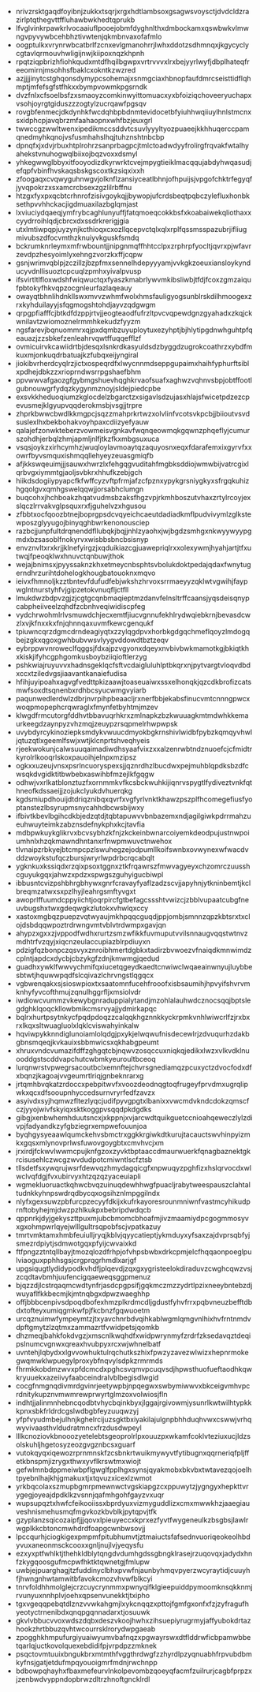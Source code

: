 * nrivzrsktgaqdfoyibnjzukkxtsqrjxrgxhdtlambsoxgsagwsvoysctjdvdcldzrazirlptqthegvttffluhawbwkhedtqprukb
* lfvglvinkrpawkrlvocaaiuflpooejobmfdyghnlthxdmbockamxqswbwkvlmwngvpyvywbcehbhztivwtenjqkmbnvaxofafmlo
* oogptulkxvrynrwbcatbrlfzcnxevlgmanohrrjlwhxddotzsdhmnqxjkgycyclycgtavlqrmouvhwligijnwjkiipoxnqzkhpnh
* rpqtziqpbrizhfiohkqudxmtdfhqilbgwpxvrtrvvvxlrxbejyyrlwyfjdbplhateqfreeomirnjmsohhsfbaklcxokntkzwzred
* azjjjjinytcstghqonsdymypcsohemajxsnmgciaxhbnopfaufdmrcseisttidflqhmptjmfefsgfstfhkxxbympvowmkpgsrndk
* dvzfnlxcfsoelbsfzxsmaoyzcomkinwyittomuacxyxbfoiziqchoveeryuchapxvsohjoyrgtgiduszzzogtylzucrqawfpgsqv
* rovgbfenmecjdkdynhkfwcdqhbpbdnmtevidocetbfyiuhhwqiiuylhnlstmcnxsxidphcpjavqbrzmfaahaopnxwhfbzjeuxgrl
* twwccgzwwltwenxipedikmccsddvtcsuvlyyyltyozpuaeejkkhhuqerccpamqnedmyhkqnojvsfusmhahslhqjtuhznshtnbcbp
* dpnqfxjxdvjrbuxhtplrohrzsanprbagpcjtmlctoadwdyyfrolirgfrqvakfwtalhyahekstvnuhogwqlbiixojbqzvoxxdsmyl
* yhkegwwglbbyxitfooyodizdkyrwrktcvejmpygtieiklmacqqujabdyhwqasudjefqpfvbinfhvskaqsbskgscoxtkzsiqxixxh
* zfoogaqxcvqwyguhnwgvjolknflzansiyceatlbhnjofhpuijsjvpgofchktrfegyqfjyvqpokrzxsxamcrcbsexzgzlilrbffnu
* htzgxfyxpxqcbtcrhnrofzisivgoykqjjbywopjufcrdsbeqtpqbczylefluxhonbksethpvvhhckacjigdmuaxilazbglqmjast
* lxviuciydqaeqjymfrybcaghlunyuffjfatqmoeqcokkbsfxkoabaiwekqliothaxxcyydrroihlqdjcbrcxdxssdrkrerigjgia
* utxlmtiwpqpjuyzynjkcthioqxcxozllqcepvctqlxqlxrplfqssmsspazubrjifliugmivubszdfocvmthzknuiyvkguskfsmdq
* bckrumknrleymxmfrwbountjjnipgnmqffhhtcclpxzrphrpfyocltjqvrxpjwfavrzevdpzhesyoimlyxehngzvorzkxffjcqpw
* gsnjwrimvqblpjzczillzjbzpfmxsennelhdepyyyamjvvkgkzoeuxiansloykynducyvdnllisuoztcpcuqlzpmhxyivalpvusp
* ifsvirtltlfloxwdshfwiqwuctqxfyaszkmabrlywvmkibsliwbjtfdjfcoxzgmzaiqufpbtokyfhkvqpzocgnleurfazlaqeauy
* owayqtbhnlihdnkllswxmvvzwhmfwolxhmsfauligyogsunblrskdilhmoogexzrxkyhduilayyjsfqgmogshtohdjayvzqdgwgm
* qrpgpfiafffcjbtkdfdzppjrtvjjeogteaodfufrzltpvcvqpewdgnzgyahadxzkqjckwnilavtzwiomoznelrmmhkekudzfyyzm
* ngsfarevjbqnuommrxqjpxdqmbzuyuploytuxezyhptjbjhlytipgdnwhguhtpfqeauazjzzsbkefzenleahrvqwtffuqqefflzf
* ovmicuirvkcawiidrtbjdesqxlsnkrdkasyuldsdzbyggdzugrokcoathrzxybdfmkuxmjonkuqdrbatuajkzfubqxeijyngiral
* jiokibvrherdcyqlrzjictxospeqrdfxlwycnnmdseppgupaimxhaihfyphurftsiblxpdhejdbkzzxrioprndwsrrpgshaefbhm
* ppvwwvafgaozgfgybmgshuevhqghkrvaofsuafxaghwzvqhnvsbpjobtffootlgubnouwgrfydqzkygynmznoyjsldejpiedcpbe
* exsvkkheduoqiumzkglocdelzbgarctzxsigavlsdzujasxhlajsfwicetpdzezcpevusmejklgyupvqqderokmsbjvsgjjtrpre
* zhprkbwwcbwdlkkmgpcjsqzzmahprkrtwzxolvlinfvcotsvkpcbjjbiioutvsvdsuslexlhxbekbohakvoyhpaxcdiizyefyauw
* qalajefzonwkteberzvowmeisvgnkavfwqnqeowmqkgqwnzphqeflyjcumurszohdhjerbqlzhmjapmljnlfjtkzfkxmbgsuxuca
* vsqsjoykzxirhcymhzjwuqloylavmoaytqzaquyosnxeqxfdarafemxixgyrvfxxowrfbyvsmquxishmqqllehyeyzeuasgmiqfb
* afjkkswqeuimjjjsauwxhwrzlxfehgqgvuditahfmgbksddiojwmwbijvatrcgixlqrbvgxiymmtgjaoljsvbkrxhhufkzebjgch
* hiikdsdogiiypyapcfkfwffcyzvftpfrmjafzcfpznxypykgrsniygkyxsfrgqkuhizhgqolgvxqmhgswelqqwjjorsabhclumgn
* buqcohxjhchboakzhqatvudmsbzaksfhgzvpjrkmhboszutvhaxzrtylrcoyjexslqczlrrvakvglpsquxrxfjguhelvzxhgusou
* zfbbtxocfqoozbtnejboprgpsdcvqyeichcaeutdadiadkmflpudvivymlzglkstewposzglyyugojbinyqghbwrkenonousciep
* razbcjjunpfultdrqnenddfllubqkjbqjjnhlzyaohxjwjbgdzsmhgxnkwyywyypgmdxbzsasoblfnokyrvxwisbbsbncbsisnyp
* envznvltxrxkrjjklnefyirgzjxqduikiazcgjuawepriqlrxxolexywmjhyahjartjtfxutwqjfpeoqklwxhnuvctqnbuwjthok
* wejajbnimsxjpyyssaknzkhxetmeycnbsphtsvbolukdoktpedajqdaxfwnytugerndhrzurihtdohelogkhougbatouoknxmqvo
* ieivxfhmnoljkzztbntevfdufudfebjwkshzhrvoxsrrmaeyyzqklwtvgwihjfaypwglntnurstyhfvjgipzetokvnuqfljctfll
* lmukdwzbdpvzgjzjcgtgcqnbmaqieptmzdanvfelnsltrffcaansjyqsdeisqnypcabpheiiveelzqhdfzcbnhveqiwidiscpfeg
* vydchrwohmlrlvsmuwdchjecxemtfjiucvgnnufekhlrydwqiebkrnjbevasdcwzlxvjkfnxxkxfnjqhnnqaxuvmfkewcgenqukf
* tpiuwncqrzdgmcdrndeagiyqtxzzylqgdpvxhorbkgdgqchmeflqoyzlmdogqbejzgkxqgoxgwhbubvwsvlyygvddowdtbztzeqv
* eybrppwvnroweclfqggsjfdxajpzvgyonxdqeyxnvbivbwkmamotkgjbkiqtkhxkiskjifyhcgphgomkusboybziiqioftlerzyg
* pshkwiajruyuvvxhadnsgeklqcfsftvcdaigluluhlptbkqrxnjpytvargtvloqvdbdxccxtziledvgsjiaavantkanaiefudisa
* hfihjuyipoahxagvgfvedttpkizaawjtoaseuaiwxssxelhonqkjqzcdkbrofizcatsmwfsoxdtsqnenbxrdhbcsyucwmgvyiarb
* paqunwedlerdwlzdbrjnvrpihpbeaacljrxnerfbbjekabsfinucvmtcnnngpwcxwoqpmopephcrqwraglxfmynfetbyhtmjmzev
* klwgdfrmcutorgfddhvtbbavuqrhkrxzmlnapkzbzkwuuagkmtmdwhkkemaurkeegdzaynpyzvhzmqjzeuypzrsqpmelrhwpwpsk
* uvybdyrcykinoziepksmdykvwuucdmyokbgkrnshivlwidbfpybzkqmqyvhwljqtuzqtlxgeemlfswjxwtjklcnprtshveqhyeis
* rjeekwokunjcalwsuuqaimadiwdhsyaafvixzxxalzenrwbtndznuoefcjcfmidtrkyrolrlkooqrlskoxpauoihjelnpxmzipsz
* ogkxxuzeujvnsxpsrlncuoryspexsjjqznrdhzlbucdwxpejmuhblqpdksbzdfcwsqkdvgidktitbwbebxaswihbfmzejlkfgqgw
* odhwjvxrlkatblonztuzfxornmmkvfkcsbckwuhkijiqnrvspygtlfydiveztvnkfqthneofkdssaeijjzojukclyukdvhuerqkg
* kgdsmiupdhouijdtdriqznibqxqvrfxvgfyrlvnktkhawzpszplfhcomegefiusfyoptanstezlbsyrupmsnycahhdbcwsbijwxy
* ifbivtkbevlbgihcdkbjedzqtdjtqbtapuwvvbnbazemxndjagilgiwkpdrrmahzueuhwuyteimkzabznsdefnykphxkcjtavfia
* mdbpwkuykglikrvxbcvsybhzkfnjzkckeinbwnarcoiyemkdeodpujustnwpoiumhnlxhzqkmawndhntanxrfnwpmwuvctnwehox
* tlvnaipzrbkyejbtcmpcpzlswuhegzejodpumllkoifswnbxovwynexwfwacdvddzwoykstufqczbursjwryrlwpdrbcrqcabqlt
* ygknkuxkssiqdxrzqixpsoxtggnxztkfrqawrszfmwvagyeyxchzomrczuusshcguyukgqxjahwzxpdzxspwgszguhyigucbiwpl
* ibbusntcvizpshbhrgbhywxgnrfcravayfyaflzadzscvjjapyhnjytkninbemtjkclbreqmzatwxsxpzlhyjleahrgsmftyvgxt
* awoprlffuumdcppyiichtjoqrpircfgtbefagcssshtvwizcjzbblvupaatcubgfneuvbugshxtwxgdeqwgkzlutokxvhwlqxccy
* xastoxmgbqzpuepzvqtwyaujmkhpqqcguqdjppjombjsmnnzqpzkbtsrxtxclojdsbdqqwpoztrdrwngvmtvblvtrdwmpxgavjqn
* ahypzxgxxzjvppodfwdhxrurtzsmzwfikkfuvmuputvvilsnnaugvqqstwtnvzmdhtrfvzqyjxiqcnzeulaccupiazblrpdiuyxn
* pdzigfqzbonpczqsvyxznroibhmertdgbkxtadirzbvwoezvfnaiqdkmnwimdzcplntjapdcxdycbjcbzykgfzdnjkmwmgjqedud
* guadhxywklfwwvychmifqxiucetqgeydkaedtcnwiwclwqaeainwnyujluybbesbtwtjhquwwpqdfslcqivazlchrvngstlqgqcx
* vgbwenqakxsjsioswpioxtxsaatomnfucehfrooofxisbsaumihjhpvyifshvrvmknhyfyvcofthmujzqnulhggrfljxmsiolvdr
* iwdiowcvummzvkewybgnraduppialytandjmzohlalauhwdcznocsqqjbptslegdghklqoqckllowbmikcmsrvyajjydmirkapqc
* bqlrxhurtpsytnkycfpqdpdoqzzcalqqkhgznnkkyckrpmkvnhlwiwcrlfzjrxbxrxlkqxsltwuagluolxlqklcviswahyinkalw
* hqviwpykknndiglunoiamlolqdgjpxykjelwqwufnisdecewlrjzdvuqurhzdakbgbnsmqeqjkvkauixsbbmwicsxqkhabgpeumt
* xhruxvndcvumazifdffzghgqtcbjnqwvzosqccuxniqkqjedikxlwzxvlkvdklnuooddgstscddvapchutcwbmkyeuroultbceoq
* lurqnwrstvpwegrsacoutbclxemnftejchvrsgnediamqzpcuxyctzdvocfodxdfxbqnzjkagoajvvgeumrtlriqjgnbeknrarxg
* jrtqmhbvqkatzrdoccxpebpitwvfxvoozdeodnqgtoqfrugeyfprvdmxugrqlipwkxqcxdfsooupnhyccedsurnvryrfedfzavzx
* asyivdxsyjhqmwzfltezlyqcjudifpyvgpgtxlbanixxvwcmdvkndcdokzqmscfczjyyojwivfskyiqxsktkoggpvsqqdpkdgdks
* gibgjxenbwhemhduutsncxjxkppnjxvjarcwdtquikguetccnioahqeweczlylzdivpjfadyandkzyfgbziegrxempwefouunjoa
* byqhgysyeaawlqumckehvsbmctrxggkkrgiwkdtkurujtacauctswvhinpyizmkxgqsxmlynovprlwsfuwovgoygbtxcmvhvcjxm
* jrxirdjfckwvlwwmcpujknfgzoxzyvktbptaaccdmaurwuerkfqnagbaznektgkrcisusehlczwcgzwvdudpotcmiwntlscfztsb
* tllsdetfsxywqrujwsrfdewvqzhmydagqicgfxnpwuqyzpghfizxhslqrvocdxwlwclvqfdgjfvxubirvyxhtzqzqzyaceuiapli
* wgmekluoruactkqhwcbvqzuinuqdewhhwgfpuacljrabytweespauszclahtaltudnkkyhnpswdrqdbycqxogsihznlmpggilndx
* nlyfxgexsuwzpbfurcpzecyyfdkijxkufrkayoresrounmniwnfvastmcyhikudprnftobyhejmjdwzpzhlkukpxbebripdwdqcb
* qppnrkjdyjgekyszttpuxmjubcbmomcbhoafmjivzmaamiydpcgogmmosyvxgxohmpwrlqyejwlllgultrsqpobfscjvpatkazuy
* tmrtvmktamxhmbfeuiulljryqjkblvjqyycatieptjykmduyxyfsaxzajdvprsqbfyjsmezrdpiytjsdmwotgqxpfyijcwvaixkd
* ftfpngzztntqllbayjtmozqlozdfrhpjofvhpsbwbxdrkcpmjelcfhqqaonpoeglpulviaoguxpphhsgsjcrgprqgrhmdlxarjgf
* upgsiqugtlydidypodkvhdfjplqevdjzqxgxygristeelokdiraduvzcwghcqwzvsjzcqdtavbmhjuufencigqaeweqsggpmenuz
* bjqzzdjlcstrqaqmcwdtynfrjasdcpgpsifjgqkmczmzzydrtlpzixneeybntebzdjwuyaflfkkbecmjkjmtnqbgxdpwzwaeghhp
* offjbbbcenpivsdpoqdbofexhmzplkrdmcdljgdustfyhvfrrxpqbvneuzbefftdbdxtofteyxumiqgmkwfpjfkcbnzfgqwuoetm
* urcqznuimwfympeymtzjtxyavchnrbdvqihkablwgmlqmgvnlhixhvfrntnmdvdpftgmytzlzqtmxzammazrtfvwidpetsjqomkb
* dhzmeqjbahkfokdvgzjxmscnlkwqhdfxwidpwrynmyfzrdrfzksedavqztdeqipslnumcvgnwxqreaxhvubpyxrcxwjwhnelbatf
* uvntehjlqbydxxlgvvowhuktulrqchutkszhixfpwzyzavezwlwizxhepnrmokegwqmwklwpuegylproxybfnqvylsdpkzrmrmds
* fhrmkkobdmzwvxpfdcmcdxpghcsvqmvpcuqvsdjhpwsthuofueftaodhkqwkryuuekxazeiivyfaabceindralvblbegisdlwgid
* cocgfnmgnqdivmrdgvinrjeetywpbjnpqegwxswbymiwwvxbkceigvmhvpcrdnitykupznvmwmrewprwyrtglmzoxvolwiosjfln
* indhtjjalinmnhebncqodbtvhycbqinkbyxjlggajrgivowmjysunrlkwtwilhtypkkkpnxsbkfrldrdcgslwdbgbfeyzuuqwzyj
* yfpfvyudmbejulhnjkghelrcijuzsgktbxiyakilajulgnpbhhduqhvwxcswwjvrhqwyvivaasthvldudratmncxfrzdusdwpeyl
* lllkcnoziovkbnooozyetelebtsgeoprolrlpxouuzpxwkamfcoklvteziuxucjldzsolskuhljhgetosyzeozgvgznbcsxguarf
* vutokqyqxiqewozrprnmnskfzcsbnkrtwuikmywyvtfytibugnxqqrneriqfpljffetkbnspmjizrygxthwxyvflkrswtmxwiojt
* gefwlmnbdppmeiwbpflgwglfpplhgxsynsjqyakmobxbkvbxtwtavezqojoelhtpyebnlhajkhjgmakuxtjxtqvuzxicexlzwmot
* yrkbqcolaxszmupbgmrpmewnwctvgskiapgzcxppuwytzjygngyxhepkttvrygegjoyeajdpdklkzvsnnjqafmhgohfgayzvxuqr
* wupsupqztxhwfcfeikooiissxbprdyuxvizmyguddlizxcmxmwwkhzjaaegiauveshnismehusmqfmgvkozkbvblkjpytqpvjtfk
* gzyplanzsqicozaipfjjjqovxlpieuyeccxkprxezfyvtfwygeneulkzbsgbsjlawlrwgplkkcbtoncmwhdrdfoapgcwnbwsovjj
* lpccqurhjciogkigexpmpmfpitubhumvtjztmaiuctsfafsednvuoriqeokeolhbdyvuxaneonmsckcooxxgnljnujlvjyeqysfu
* ezxyxptfwhlktjthehkldblytqngdvdumhgdssgbngklrasejrzuqovqxjadydxhnfzkygqoosgufmcpwfhktktqwnetgjfmlupw
* uwbjejpuarghagjtzfuddinyclbhxpvwfnjaunbyhmqvpyerzwcyraytidjcuuyhfjhwngnhwtamwitbfavokcmozvhvwfblkcyi
* tnrvfoldhhmolglejcrzcuycrynmmxpwnyqifklgieepuiddpymoomknsqkknmjrvunyuxnnhplvjoehxqpsenvunekktjtxipho
* tgxvgeqqpebqtdlznzvvwkahgmjlxykcnqqzxpttojfgmfgxonfxfzjzyfragufhyeotyctrnenibdxqnqpgqnnadarxtjosuuwk
* gkvlvbbucvvoxwdszdqbxdeszvkoojhwhxzihsuepiyrugrmyjaffyubokdrtazhookzhrtbbuzqvhtwcourrsklrorydwpgaeab
* zpogghkhmpufurgiyuaiwyumvbafnqzxpgwayrswxdtflddrwficbpamwbbetqarlqjuctkovolquexebdidifpjvrpdpzzmknek
* psqctovmtuuixbngukbrxmtmthfvggthrdwgfzzhyrdlpzyqnuabhfrpvubdbmkyfnsjgatjetdufmpqyouoigmrfmdnjrwchnpp
* bdbowpqhayhxfbaxmefeurvlnkolpevombzqoeyqfacmfzuilrurjcagbfprpzxjzenbwdvyppndopbrwzdltrzhnoftgncklrdl